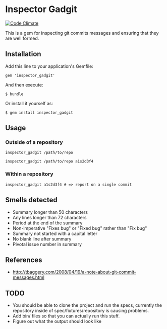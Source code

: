 # Inspector Gadgit

[![Code Climate](https://codeclimate.com/github/mguterl/inspector_gadgit.png)](https://codeclimate.com/github/mguterl/inspector_gadgit)

This is a gem for inspecting git commits messages and ensuring that they are well formed.

## Installation

Add this line to your application's Gemfile:

    gem 'inspector_gadgit'

And then execute:

    $ bundle

Or install it yourself as:

    $ gem install inspector_gadgit

## Usage

### Outside of a repository

    inspector_gadgit /path/to/repo

    inspector_gadgit /path/to/repo a1s2d3f4

### Within a repository

    inspector_gadgit a1s2d3f4 # => report on a single commit

## Smells detected

* Summary longer than 50 characters
* Any lines longer than 72 characters
* Period at the end of the summary
* Non-imperative "Fixes bug" or "Fixed bug" rather than "Fix bug"
* Summary not started with a capital letter
* No blank line after summary
* Pivotal issue number in summary

## References

* http://tbaggery.com/2008/04/19/a-note-about-git-commit-messages.html

## TODO

* You should be able to clone the project and run the specs, currently the repository inside of spec/fixtures/repository is causing problems.
* Add bin/ files so that you can actually run this stuff.
* Figure out what the output should look like
